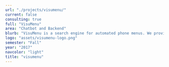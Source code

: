 ```yaml
---
url: "./projects/visumenu/"
current: false
consulting: true
full: "VisuMenu"
area: "Chatbot and Backend"
blurb: "VisuMenu is a search engine for automated phone menus. We provided a backend implementation for UC Berkeley’s phone systems and building a Facebook chatbot for users to interact with the menus."
logo: "assets/visumenu-logo.png"
semester: "Fall"
year: "2017"
navcolor: "light"
title: "visumenu"
---
```

